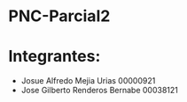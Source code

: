 # PNC-Parcial2
# Integrantes:
- Josue Alfredo Mejia Urias 00000921
- Jose Gilberto Renderos Bernabe 00038121
